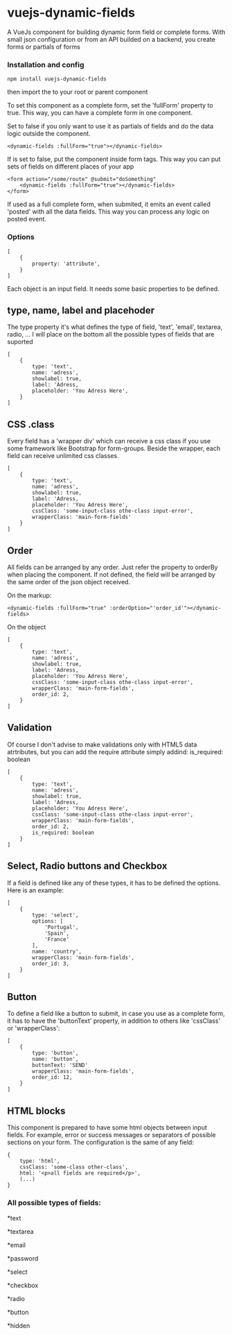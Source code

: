 # vuejs-dynamic-fields

A VueJs component for building dynamic form field or complete forms. With small json configuration or from an API builded on a backend, you create forms or partials of forms

### Installation and config
```
npm install vuejs-dynamic-fields
```
then import the to your root or parent component

To set this component as a complete form, set the 'fullForm' property to true. This way, you can have a complete form in one component.

Set to false if you only want to use it as partials of fields and do the data logic outside the component.

```
<dynamic-fields :fullForm="true"></dynamic-fields>
```

If is set to false, put the component inside form tags. This way you can put sets of fields on different places of your app
```
<form action="/some/route" @submit="doSomething"
    <dynamic-fields :fullForm="true"></dynamic-fields>
</form>
```

If used as a full complete form, when submited, it emits an event called 'posted' with all the data fields. This way you can process any logic on posted event.


### Options

```
[
    {
        property: 'attribute',
    }
]
```

Each object is an input field. It needs some basic properties to be defined.

## type, name, label and placehoder
The type property it's what defines the type of field, 'text', 'email', textarea, radio, ...
I will place on the bottom all the possible types of fields that are suported

```
[
    {
        type: 'text',
        name: 'adress',
        showlabel: true,
        label: 'Adress,
        placeholder: 'You Adress Here',
    }
]
```
## CSS .class
Every field has a 'wrapper div' which can receive a css class if you use some framework like Bootstrap for form-groups. Beside the wrapper, each field can receive unlimited css classes.

```
[
    {
        type: 'text',
        name: 'adress',
        showlabel: true,
        label: 'Adress,
        placeholder: 'You Adress Here',
        cssClass: 'some-input-class othe-class input-error',
        wrapperClass: 'main-form-fields'
    }
]
```


## Order

All fields can be arranged by any order. Just refer the property to orderBy when placing the component. If not defined, the field will be arranged by the same order of the json object received.

On the markup:
```
<dynamic-fields :fullForm="true" :orderOption="'order_id'"></dynamic-fields>
```

On the object
```
[
    {
        type: 'text',
        name: 'adress',
        showlabel: true,
        label: 'Adress,
        placeholder: 'You Adress Here',
        cssClass: 'some-input-class othe-class input-error',
        wrapperClass: 'main-form-fields',
        order_id: 2,
    }
]
```
## Validation

Of course I don't advise to make validations only with HTML5 data atrtributes, but you can add the require attribute simply addind: is_required: boolean

```
[
    {
        type: 'text',
        name: 'adress',
        showlabel: true,
        label: 'Adress,
        placeholder: 'You Adress Here',
        cssClass: 'some-input-class othe-class input-error',
        wrapperClass: 'main-form-fields',
        order_id: 2,
        is_required: boolean
    }
]
```

## Select, Radio buttons and Checkbox

If a field is defined like any of these types, it has to be defined the options. Here is an example:

```
[
    {
        type: 'select',
        options: [
            'Portugal',
            'Spain',
            'France'
        ],
        name: 'country',
        wrapperClass: 'main-form-fields',
        order_id: 3,
    }
]
```
## Button

To define a field like a button to submit, in case you use as a complete form, it has to have the 'buttonText' property, in addition to others like 'cssClass' or 'wrapperClass':

```
[
    {
        type: 'button',
        name: 'button',
        buttonText: 'SEND'
        wrapperClass: 'main-form-fields',
        order_id: 12,
    }
]
```

## HTML blocks

This component is prepared to have some html objects between input fields. For example, error or success messages or separators of possible sections on your form.
The configuration is the same of any field:

```
{
    type: 'html',
    cssClass: 'some-class other-class',
    html: '<p>all fields are required</p>',
    (...)
}
```
### All possible types of fields:
*text

*textarea

*email

*password

*select

*checkbox

*radio

*button

*hidden
